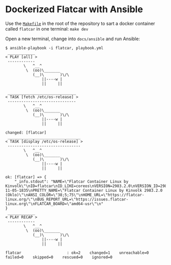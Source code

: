 # Dockerized Flatcar with Ansible

Use the [`Makefile`](../../Makefile) in the root of the repository to sart a docker container called `flatcar` in one terminal: `make dev`

Open a new terminal, change into `docs/ansible` and run Ansible:

```
$ ansible-playbook -i flatcar, playbook.yml
 ____________ 
< PLAY [all] >
 ------------ 
        \   ^__^
         \  (oo)\_______
            (__)\       )\/\
                ||----w |
                ||     ||

 ______________________________ 
< TASK [fetch /etc/os-release] >
 ------------------------------ 
        \   ^__^
         \  (oo)\_______
            (__)\       )\/\
                ||----w |
                ||     ||

changed: [flatcar]
 ________________________________ 
< TASK [display /etc/os-release] >
 -------------------------------- 
        \   ^__^
         \  (oo)\_______
            (__)\       )\/\
                ||----w |
                ||     ||

ok: [flatcar] => {
    "_info.stdout": "NAME=\"Flatcar Container Linux by Kinvolk\"\nID=flatcar\nID_LIKE=coreos\nVERSION=2983.2.0\nVERSION_ID=2983.2.0\nBUILD_ID=2021-11-05-1835\nPRETTY_NAME=\"Flatcar Container Linux by Kinvolk 2983.2.0 (Oklo)\"\nANSI_COLOR=\"38;5;75\"\nHOME_URL=\"https://flatcar-linux.org/\"\nBUG_REPORT_URL=\"https://issues.flatcar-linux.org\"\nFLATCAR_BOARD=\"amd64-usr\"\n"
}
 ____________ 
< PLAY RECAP >
 ------------ 
        \   ^__^
         \  (oo)\_______
            (__)\       )\/\
                ||----w |
                ||     ||

flatcar                    : ok=2    changed=1    unreachable=0    failed=0    skipped=0    rescued=0    ignored=0
```
